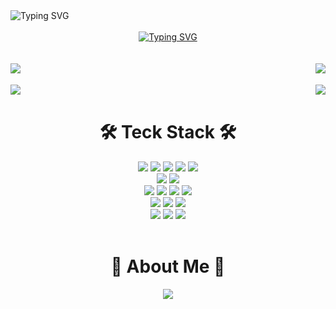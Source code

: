 <img src="https://capsule-render.vercel.app/api?type=waving&height=300&color=gradient&text=LEE%20DONG%20YOON&fontSize=80&section=header&reversal=false&textBg=false&animation=twinkling&descAlign=60&strokeWidth=0" alt="Typing SVG" />

<div align="center">
<br/>
    <a href="https://git.io/typing-svg"><img src="https://readme-typing-svg.demolab.com?font=Fira+Code&weight=500&size=30&pause=1000&color=2496ED&center=true&vCenter=true&random=false&width=1100&lines=%22%EC%B5%9C%EC%83%81%EC%9D%98+%EC%84%9C%EB%B9%84%EC%8A%A4%EC%99%80+%EA%B0%80%EC%B9%98+%EC%9E%88%EB%8A%94+%EC%A0%95%EB%B3%B4%EB%A5%BC+%EB%B3%B4%EB%8B%A4+%EC%89%BD%EA%B2%8C+%EC%A0%84%EB%8B%AC%ED%95%98%EC%97%AC+%EB%8D%94+%EB%82%98%EC%9D%80+%EC%84%B8%EC%83%81%EC%9D%84+%EA%BF%88%EA%BE%B8%EB%8B%A4.%22" alt="Typing SVG" /></a>
    <br/>
    <br/>
    <br/>
</div>


<img align="left" src="https://github-readme-stats.vercel.app/api?username=dongyoon7212&theme=solarized-light&show_icons=true" />

<img align="right" src="https://github-readme-stats.vercel.app/api/top-langs/?username=dongyoon7212&layout=compact&hide=jupyter%20notebook&theme=solarized-light" />

<br>
<br>

<a href="https://github.com/Novel-Ideas/gumeonggage-front">
  <img align="left" src="https://github-readme-stats.vercel.app/api/pin/?username=Novel-Ideas&repo=gumeonggage-front&theme=solarized-light" />
</a>
<a href="https://github.com/Novel-Ideas/gumeonggage-back">
  <img align="right" src="https://github-readme-stats.vercel.app/api/pin/?username=Novel-Ideas&repo=gumeonggage-back&theme=solarized-light" />
</a>



<br>

<div align=center><h1>🛠️ Teck Stack 🛠️</h1></div>

<div align=center> 
  <img src="https://img.shields.io/badge/java-007396?style=for-the-badge&logo=java&logoColor=white">
  <img src="https://img.shields.io/badge/react-61DAFB?style=for-the-badge&logo=react&logoColor=black"> 
  <img src="https://img.shields.io/badge/html5-E34F26?style=for-the-badge&logo=html5&logoColor=white"> 
  <img src="https://img.shields.io/badge/css-1572B6?style=for-the-badge&logo=css3&logoColor=white"> 
  <img src="https://img.shields.io/badge/javascript-F7DF1E?style=for-the-badge&logo=javascript&logoColor=black">
  <br>
  
  <img src="https://img.shields.io/badge/mysql-4479A1?style=for-the-badge&logo=mysql&logoColor=white">
  <img src="https://img.shields.io/badge/firebase-FFCA28?style=for-the-badge&logo=firebase&logoColor=white">
  <br>

  <img src="https://img.shields.io/badge/springboot-6DB33F?style=for-the-badge&logo=springboot&logoColor=white"> 
  <img src="https://img.shields.io/badge/node.js-339933?style=for-the-badge&logo=Node.js&logoColor=white">
  <img src="https://img.shields.io/badge/express-000000?style=for-the-badge&logo=express&logoColor=white">
  
  <img src="https://img.shields.io/badge/tailwindcss-06B6D4?style=for-the-badge&logo=TailwindCSS&logoColor=white">
  <br>

  <img src="https://img.shields.io/badge/amazonaws-232F3E?style=for-the-badge&logo=amazonaws&logoColor=white"> 
  <img src="https://img.shields.io/badge/docker-2496ED?style=for-the-badge&logo=docker&logoColor=white">
  <img src="https://img.shields.io/badge/apache tomcat-F8DC75?style=for-the-badge&logo=apachetomcat&logoColor=white">
  <br>
  
  <img src="https://img.shields.io/badge/github-181717?style=for-the-badge&logo=github&logoColor=white">
  <img src="https://img.shields.io/badge/git-F05032?style=for-the-badge&logo=git&logoColor=white">
  <img src="https://img.shields.io/badge/notion-000000?style=for-the-badge&logo=notion&logoColor=white">
  <br>
</div>
<br>

<div align=center><h1>🚀 About Me 🚀</h1></div>

<div align=center>
    <a href="https://www.instagram.com/d.yxxn/">
        <img src="https://img.shields.io/badge/instagram-E4405F?style=for-the-badge&logo=instagram&logoColor=white">
    </a>
</div>
